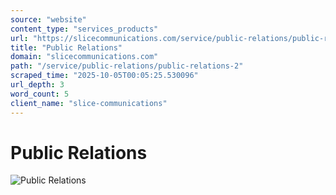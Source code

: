```yaml
---
source: "website"
content_type: "services_products"
url: "https://slicecommunications.com/service/public-relations/public-relations-2"
title: "Public Relations"
domain: "slicecommunications.com"
path: "/service/public-relations/public-relations-2"
scraped_time: "2025-10-05T00:05:25.530096"
url_depth: 3
word_count: 5
client_name: "slice-communications"
---
```


# Public Relations

![Public Relations](https://slicecommunications.com/wp-content/uploads/2019/11/public-relations-300x158.jpg)